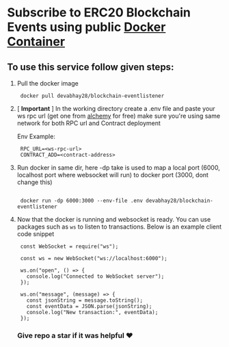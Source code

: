 # Subscribe to ERC20 Blockchain Events using public <a href="https://hub.docker.com/r/devabhay28/blockchain-eventlistener" target="_blank">Docker Container</a>

## To use this service follow given steps:

1. Pull the docker image

    ```
     docker pull devabhay28/blockchain-eventlistener
    
    ```

2. [ **Important** ] In the working directory create a .env file and paste your ws rpc url (get one from <a href="https://alchemy.com" target="_blank">alchemy</a> for free) make sure you're using same network for both RPC url and Contract deployment

    Env Example: <br />
    
   ```
    RPC_URL=<ws-rpc-url>
    CONTRACT_ADD=<contract-address>
    ```

3. Run docker in same dir, here -dp take is used to map a local port (6000, localhost port where websocket will run) to docker port (3000, dont change this) 

   ```

    docker run -dp 6000:3000 --env-file .env devabhay28/blockchain-eventlistener

   ```

4. Now that the docker is running and websocket is ready. You can use packages such as `ws` to listen to transactions. Below is an example client code snippet

   ```
    const WebSocket = require("ws");
    
    const ws = new WebSocket("ws://localhost:6000");
    
    ws.on("open", () => {
      console.log("Connected to WebSocket server");
    });
    
    ws.on("message", (message) => {
      const jsonString = message.toString();
      const eventData = JSON.parse(jsonString);
      console.log("New transaction:", eventData);
    });
   
   ```


   ### Give repo a star if it was helpful ♥︎
